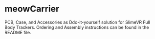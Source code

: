 # meowCarrier
PCB, Case, and Accessories as Ddo-it-yourself solution for SlimeVR Full Body Trackers. Ordering and Assembly instructions can be found in the README file.
